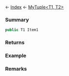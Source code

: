 ← [Index](Api-Index) ← [MyTuple<T1, T2>](VRage.MyTuple`2)

### Summary

```csharp
public T1 Item1
```

### Returns

### Example

### Remarks

